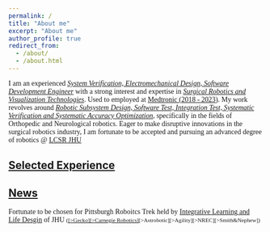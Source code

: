 ```yaml
---
permalink: /
title: "About me"
excerpt: "About me"
author_profile: true
redirect_from: 
  - /about/
  - /about.html
---
```


<style>
    .maintext1 {
      font-family: 'Times New Roman';
    }
    .termword {
      font-family: 'Times New Roman';
      font-style: italic;
      text-decoration: underline;
    }
    .reference {
      font-size: 0.8em;
    }
</style>

<p class="maintext1">
I am an experienced <text class="termword">System Verification, Electromechanical Design,  Software Development Engineer</text> with a strong interest and expertise in <text class="termword">Surgical Robotics and Visualization Technologies</text>. Used to employed at <a href="https://www.medtronic.com/us-en/healthcare-professionals/products/spinal-orthopaedic.html">Medtronic (2018 - 2023)</a>. My work revolves around <text class="termword">Robotic Subsystem Design, Software Test, Integration Test, Systematic Verification and Systematic Accuracy Optimization</text>, specifically in the fields of Orthopedic and Neurological robotics. Eager to make disruptive innovations in the surgical robotics industry, I am fortunate to be accepted and pursuing an advanced degree of robotics @ <a href="https://lcsr.jhu.edu/about/">LCSR JHU</a> </p> 


[Selected Experience](https://stevenleon99.github.io//portfolio/)
------



[News](https://stevenleon99.github.io//year-archive/)
------

<p class="maintext1">Fortunate to be chosen for Pittsburgh Roboitcs Trek held by <a href="https://imagine.jhu.edu/">Integrative Learning and Life Desgin</a> of JHU <text class="reference">(<a href="https://www.linkedin.com/feed/update/urn:li:activity:7151653086367817728/">[>Gecko]</a><a href="https://www.linkedin.com/feed/update/urn:li:activity:7150616178858627072/">[>Carnegie Robotics]</a>[>Astrobotic][>Agility][>NREC][>Smith&Nephew])</text><p>